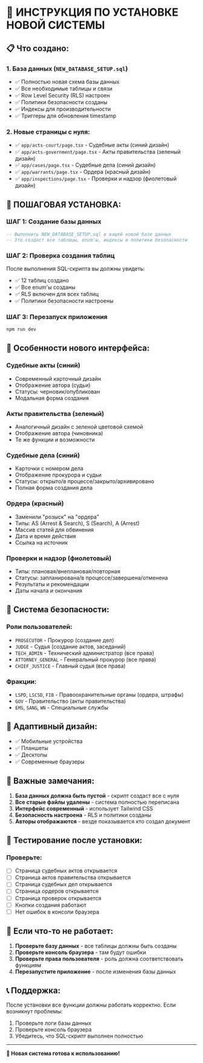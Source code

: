 # 🚀 ИНСТРУКЦИЯ ПО УСТАНОВКЕ НОВОЙ СИСТЕМЫ

## 📋 **Что создано:**

### **1. База данных (`NEW_DATABASE_SETUP.sql`)**
- ✅ Полностью новая схема базы данных
- ✅ Все необходимые таблицы и связи
- ✅ Row Level Security (RLS) настроен
- ✅ Политики безопасности созданы
- ✅ Индексы для производительности
- ✅ Триггеры для обновления timestamp

### **2. Новые страницы с нуля:**
- ✅ `app/acts-court/page.tsx` - Судебные акты (синий дизайн)
- ✅ `app/acts-government/page.tsx` - Акты правительства (зеленый дизайн)
- ✅ `app/cases/page.tsx` - Судебные дела (синий дизайн)
- ✅ `app/warrants/page.tsx` - Ордера (красный дизайн)
- ✅ `app/inspections/page.tsx` - Проверки и надзор (фиолетовый дизайн)

## 🔧 **ПОШАГОВАЯ УСТАНОВКА:**

### **ШАГ 1: Создание базы данных**
```sql
-- Выполнить NEW_DATABASE_SETUP.sql в вашей новой базе данных
-- Это создаст все таблицы, enum'ы, индексы и политики безопасности
```

### **ШАГ 2: Проверка создания таблиц**
После выполнения SQL-скрипта вы должны увидеть:
- ✅ 12 таблиц создано
- ✅ Все enum'ы созданы
- ✅ RLS включен для всех таблиц
- ✅ Политики безопасности настроены

### **ШАГ 3: Перезапуск приложения**
```bash
npm run dev
```

## 🎨 **Особенности нового интерфейса:**

### **Судебные акты (синий)**
- Современный карточный дизайн
- Отображение автора (судьи)
- Статусы: черновик/опубликован
- Модальная форма создания

### **Акты правительства (зеленый)**
- Аналогичный дизайн с зеленой цветовой схемой
- Отображение автора (чиновника)
- Те же функции и возможности

### **Судебные дела (синий)**
- Карточки с номером дела
- Отображение прокурора и судьи
- Статусы: открыто/в процессе/закрыто/архивировано
- Полная форма создания дела

### **Ордера (красный)**
- Заменили "розыск" на "ордера"
- Типы: AS (Arrest & Search), S (Search), A (Arrest)
- Массив статей для обвинения
- Дата и время действия
- Ссылка на источник

### **Проверки и надзор (фиолетовый)**
- Типы: плановая/внеплановая/повторная
- Статусы: запланирована/в процессе/завершена/отменена
- Результаты и рекомендации
- Даты начала и окончания

## 🔐 **Система безопасности:**

### **Роли пользователей:**
- `PROSECUTOR` - Прокурор (создание дел)
- `JUDGE` - Судья (создание актов, заседаний)
- `TECH_ADMIN` - Технический администратор (все права)
- `ATTORNEY_GENERAL` - Генеральный прокурор (все права)
- `CHIEF_JUSTICE` - Главный судья (все права)

### **Фракции:**
- `LSPD`, `LSCSD`, `FIB` - Правоохранительные органы (ордера, штрафы)
- `GOV` - Правительство (акты правительства)
- `EMS`, `SANG`, `WN` - Специальные службы

## 📱 **Адаптивный дизайн:**
- ✅ Мобильные устройства
- ✅ Планшеты
- ✅ Десктопы
- ✅ Современные браузеры

## 🚨 **Важные замечания:**

1. **База данных должна быть пустой** - скрипт создаст все с нуля
2. **Все старые файлы удалены** - система полностью переписана
3. **Интерфейс современный** - использует Tailwind CSS
4. **Безопасность настроена** - RLS и политики созданы
5. **Авторы отображаются** - везде показывается кто создал документ

## 🧪 **Тестирование после установки:**

### **Проверьте:**
- [ ] Страница судебных актов открывается
- [ ] Страница актов правительства открывается
- [ ] Страница судебных дел открывается
- [ ] Страница ордеров открывается
- [ ] Страница проверок открывается
- [ ] Кнопки создания работают
- [ ] Нет ошибок в консоли браузера

## 🔄 **Если что-то не работает:**

1. **Проверьте базу данных** - все таблицы должны быть созданы
2. **Проверьте консоль браузера** - там будут ошибки
3. **Проверьте права пользователя** - роль должна соответствовать функциям
4. **Перезапустите приложение** - после изменения базы данных

## 📞 **Поддержка:**

После установки все функции должны работать корректно. Если возникнут проблемы:
1. Проверьте логи базы данных
2. Проверьте консоль браузера
3. Убедитесь, что SQL-скрипт выполнен полностью

---

**🎯 Новая система готова к использованию!**
